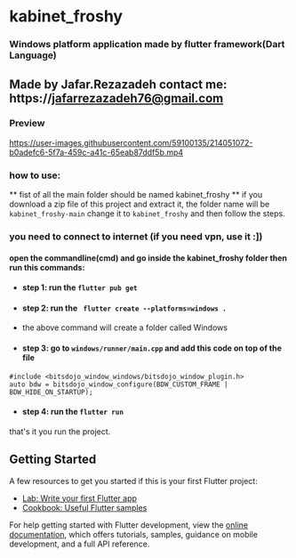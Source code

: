 # kabinet_froshy

### Windows platform application made by flutter framework(Dart Language)
## Made by Jafar.Rezazadeh contact me: https://jafarrezazadeh76@gmail.com

### Preview


https://user-images.githubusercontent.com/59100135/214051072-b0adefc6-5f7a-459c-a41c-65eab87ddf5b.mp4




### how to use:

** fist of all the main folder should be named kabinet_froshy **
if you download a zip file of this project and extract it, the folder name will be ```kabinet_froshy-main``` change it to ```kabinet_froshy``` and then follow the steps.

### you need to connect to internet (if you need vpn, use it :])

#### open the commandline(cmd) and go inside the kabinet_froshy folder then run this commands:

- #### step 1: run the ``` flutter pub get ```

- #### step 2: run the ``` flutter create --platforms=windows .``` 
- the above command will create a folder called Windows

- #### step 3: go to ``` windows/runner/main.cpp ``` and add this code on top of the file

```
#include <bitsdojo_window_windows/bitsdojo_window_plugin.h>
auto bdw = bitsdojo_window_configure(BDW_CUSTOM_FRAME | BDW_HIDE_ON_STARTUP);
```

- #### step 4: run the ``` flutter run ```

that's it you run the project.


## Getting Started

A few resources to get you started if this is your first Flutter project:

- [Lab: Write your first Flutter app](https://docs.flutter.dev/get-started/codelab)
- [Cookbook: Useful Flutter samples](https://docs.flutter.dev/cookbook)

For help getting started with Flutter development, view the
[online documentation](https://docs.flutter.dev/), which offers tutorials,
samples, guidance on mobile development, and a full API reference.
